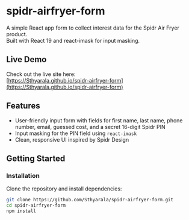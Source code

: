 # spidr-airfryer-form

A simple React app form to collect interest data for the Spidr Air Fryer product.  
Built with React 19 and react-imask for input masking.

## Live Demo

Check out the live site here:  
[https://Sthyarala.github.io/spidr-airfryer-form](https://Sthyarala.github.io/spidr-airfryer-form)

## Features

- User-friendly input form with fields for first name, last name, phone number, email, guessed cost, and a secret 16-digit Spidr PIN  
- Input masking for the PIN field using `react-imask`  
- Clean, responsive UI inspired by Spidr Design  

## Getting Started

### Installation

Clone the repository and install dependencies:

```bash
git clone https://github.com/Sthyarala/spidr-airfryer-form.git
cd spidr-airfryer-form
npm install

